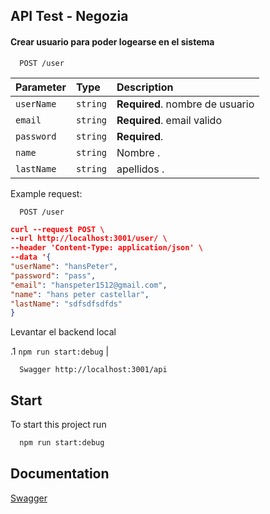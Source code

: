 ## API Test - Negozia

#### Crear usuario para poder logearse en el sistema

```http
  POST /user
```

| Parameter | Type     | Description                |
| :-------- | :------- | :------------------------- |
| `userName` | `string` | **Required**. nombre de usuario|
| `email` | `string` | **Required**. email valido|
| `password` | `string` | **Required**.|
| `name` | `string` |  Nombre .|
| `lastName` | `string` |  apellidos .|

Example request:

```http
  POST /user
```

```json
curl --request POST \
--url http://localhost:3001/user/ \
--header 'Content-Type: application/json' \
--data '{
"userName": "hansPeter",
"password": "pass",
"email": "hanspeter1512@gmail.com",
"name": "hans peter castellar",
"lastName": "sdfsdfsdfds"
}
```


Levantar el backend local

.1 `npm run start:debug` |

```http
  Swagger http://localhost:3001/api 
```

## Start

To start this project run

```bash
  npm run start:debug
```



## Documentation

[Swagger](http://localhost:3001/api)


# 

